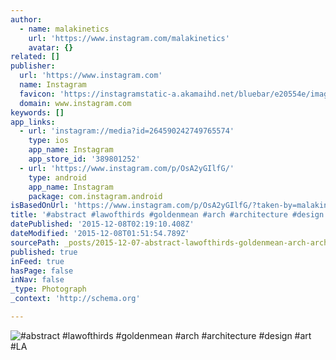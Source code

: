 ```yaml
---
author:
  - name: malakinetics
    url: 'https://www.instagram.com/malakinetics'
    avatar: {}
related: []
publisher:
  url: 'https://www.instagram.com'
  name: Instagram
  favicon: 'https://instagramstatic-a.akamaihd.net/bluebar/e20554e/images/ico/favicon.ico'
  domain: www.instagram.com
keywords: []
app_links:
  - url: 'instagram://media?id=264590242749765574'
    type: ios
    app_name: Instagram
    app_store_id: '389801252'
  - url: 'https://www.instagram.com/p/OsA2yGIlfG/'
    type: android
    app_name: Instagram
    package: com.instagram.android
isBasedOnUrl: 'https://www.instagram.com/p/OsA2yGIlfG/?taken-by=malakinetics'
title: '#abstract #lawofthirds #goldenmean #arch #architecture #design #art #LA'
datePublished: '2015-12-08T02:19:10.408Z'
dateModified: '2015-12-08T01:51:54.789Z'
sourcePath: _posts/2015-12-07-abstract-lawofthirds-goldenmean-arch-architecture-desi.md
published: true
inFeed: true
hasPage: false
inNav: false
_type: Photograph
_context: 'http://schema.org'

---
```

![&num;abstract &num;lawofthirds &num;goldenmean &num;arch &num;architecture &num;design &num;art &num;LA](https://scontent.cdninstagram.com/hphotos-xta1/t51.2885-15/e15/11176172_1664583923770564_275349795_n.jpg)